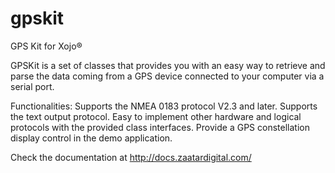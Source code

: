 # gpskit
GPS Kit for Xojo®

GPSKit is a set of classes that provides you with an easy way to retrieve and parse the data coming from a GPS device connected to your computer via a serial port.

Functionalities:
  Supports the NMEA 0183 protocol V2.3 and later.
  Supports the text output protocol.
  Easy to implement other hardware and logical protocols with the provided class interfaces.
  Provide a GPS constellation display control in the demo application.
  
  Check the documentation at http://docs.zaatardigital.com/
